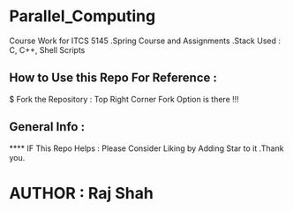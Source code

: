 # Parallel_Computing
Course Work for ITCS 5145 .Spring Course and Assignments .Stack Used : C, C++, Shell Scripts



## How to  Use this Repo For Reference :

$ Fork the Repository : Top Right Corner Fork Option is there !!!

## General Info :

**** IF This Repo Helps : Please Consider Liking by Adding Star to it .Thank you.


# AUTHOR : Raj Shah

